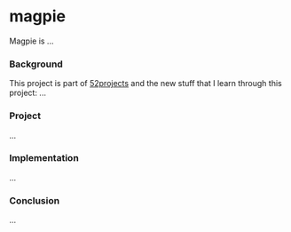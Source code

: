 # magpie

Magpie is ...

### Background

This project is part of [52projects](https://donny.github.io/52projects/) and the new stuff that I learn through this project: ...

### Project

...

### Implementation

...

### Conclusion

...
